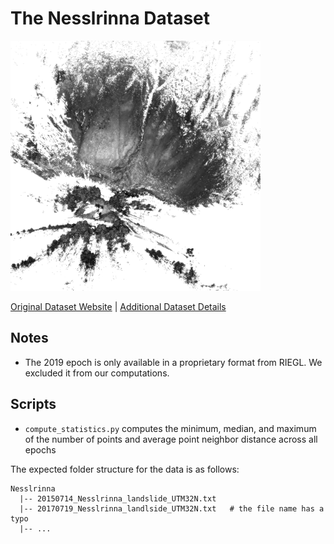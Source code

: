 # The Nesslrinna Dataset

<img src="./../../images/Nesslrinna.png" width="400"/>

[Original Dataset Website](https://doi.pangaea.de/10.1594/PANGAEA.901293) | [Additional Dataset Details](https://hpicgs.github.io/multi-temporal-point-cloud-datasets-survey/details/Nesslrinna)

## Notes
  - The 2019 epoch is only available in a proprietary format from RIEGL. We excluded it from our computations.

## Scripts
* `compute_statistics.py` computes the minimum, median, and maximum of the number of points and average point neighbor distance across all epochs

The expected folder structure for the data is as follows:

```
Nesslrinna
  |-- 20150714_Nesslrinna_landslide_UTM32N.txt
  |-- 20170719_Nesslrinna_landlside_UTM32N.txt   # the file name has a typo
  |-- ...
```